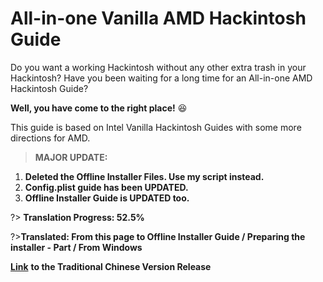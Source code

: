 # All-in-one Vanilla AMD Hackintosh Guide

Do you want a working Hackintosh without any other extra trash in your Hackintosh? Have you been waiting for a long time for an All-in-one AMD Hackintosh Guide?

**Well, you have come to the right place!** 😆 

This guide is based on Intel Vanilla Hackintosh Guides with some more directions for AMD.

> **MAJOR UPDATE:** 
1. **Deleted the Offline Installer Files. Use my script instead.**
2. **Config.plist guide has been UPDATED.**
3. **Offline Installer Guide is UPDATED too.**

?> **Translation Progress: 52.5%**

?>**Translated: From this page to Offline Installer Guide / Preparing the installer - Part / From Windows**

[**Link**](https://kb.hackintoshisfun.ml/clover/v/traditional-chinese/) **to the Traditional Chinese Version Release**
